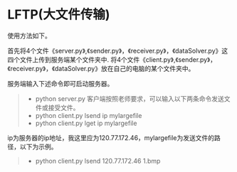 # LFTP(大文件传输)
使用方法如下。

首先将4个文件《server.py》,《sender.py》，《receiver.py》，《dataSolver.py》这四个文件上传到服务端某个文件夹中.
将4个文件《client.py》,《sender.py》，《receiver.py》，《dataSolver.py》放在自己的电脑的某个文件夹中。

服务端输入下述命令即可启动服务器。
> * python server.py
客户端按照老师要求，可以输入以下两条命令发送文件或接受文件。	
> * python client.py lsend ip mylargefile
> * python client.py lget ip mylargefile

ip为服务器的ip地址，我这里应为120.77.172.46，mylargefile为发送文件的路径，以下为示例。
> * python client.py lsend 120.77.172.46 1.bmp
